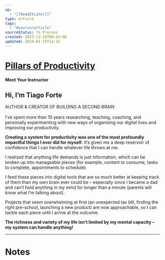 ```yaml
---
up:
  - "[[ReadItLater]]"
type: article
tags:
  - "#source/article"
sourceStatus: To Process
created: 2023-11-24T08:43:00
updated: 2024-01-15T14:21
---
```



# [Pillars of Productivity](https://www.buildingasecondbrain.com/pop?utm_medium=email&utm_campaign=BF&utm_content=Nov+24&ck_subscriber_id=2038450208)

#### Meet Your Instructor

## Hi, I’m Tiago Forte

AUTHOR & CREATOR OF BUILDING A SECOND BRAIN  
‍  
I’ve spent more than 10 years researching, teaching, coaching, and personally experimenting with new ways of organizing our digital lives and improving our productivity.

‍**Creating a *system* for productivity was one of the most profoundly impactful things I ever did for myself.** It’s given me a deep reservoir of confidence that I can handle whatever life throws at me.

I realized that anything life demands is just information, which can be broken up into manageable pieces (for example, content to consume, tasks to complete, appointments to schedule).

I feed these pieces into digital tools that are so much better at keeping track of them than my own brain ever could be – especially since I became a dad and can’t hold anything in my mind for longer than a minute (parents will know what I’m talking about).

Projects that seem overwhelming at first (an unexpected tax bill, finding the right pre-school, launching a new product) are now approachable, so I can tackle each piece until I arrive at the outcome.

‍**The richness and variety of my life isn’t limited by my mental capacity – my system can handle anything!**

--- 

# Notes